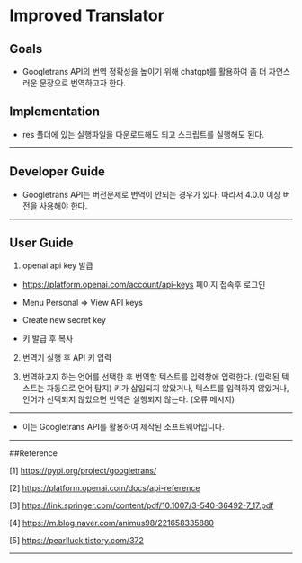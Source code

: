 # Improved Translator

## Goals
- Googletrans API의 번역 정확성을 높이기 위해 chatgpt를 활용하여 좀 더 자연스러운 문장으로 번역하고자 한다.

## Implementation
- res 폴더에 있는 실행파일을 다운로드해도 되고 스크립트를 실행해도 된다.

---

## Developer Guide
- Googletrans API는 버전문제로 번역이 안되는 경우가 있다. 따라서 4.0.0 이상 버전을 사용해야 한다.

---

## User Guide
1. openai api key 발급
- https://platform.openai.com/account/api-keys 페이지 접속후 로그인

- Menu Personal => View API keys
- Create new secret key

- 키 발급 후 복사

2. 번역기 실행 후 API 키 입력
  
3. 번역하고자 하는 언어를 선택한 후 번역할 텍스트를 입력창에 입력한다. (입력된 텍스트는 자동으로 언어 탐지)
  키가 삽입되지 않았거나, 텍스트를 입력하지 않았거나, 언어가 선택되지 않았으면 번역은 실행되지 않는다. (오류 메시지) 

---

- 이는 Googletrans API를 활용하여 제작된 소프트웨어입니다.

---

##Reference

[1] <https://pypi.org/project/googletrans/>

[2] <https://platform.openai.com/docs/api-reference>

[3] <https://link.springer.com/content/pdf/10.1007/3-540-36492-7_17.pdf>

[4] <https://m.blog.naver.com/animus98/221658335880>

[5] <https://pearlluck.tistory.com/372>

---
